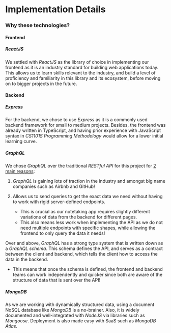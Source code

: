 # Implementation Details

### Why these technologies?
#### Frontend
##### ReactJS
We settled with *ReactJS* as the library of choice in implementing our frontend as it is an industry standard for building
web applications today. This allows us to learn skills relevant to the industry, and build a level of proficiency and
familiarity in this library and its ecosystem, before moving on to bigger projects in the future.

#### Backend
##### Express
For the backend, we chose to use *Express* as it is a commonly used backend framework for small to medium projects. Besides,
the frontend was already written in TypeScript, and having prior experience with JavaScript syntax in *CS1101S Programming Methodology*
would allow for a lower initial learning curve.

##### GraphQL
We chose *GraphQL* over the traditional *RESTful API* for this project for <u>2 main reasons</u>:

1. *GraphQL* is gaining lots of traction in the industry and amongst big name companies such as Airbnb and GitHub!
1. Allows us to send queries to get the exact data we need without having to work with rigid server-defined endpoints.

    - This is crucial as our notetaking app requires slightly different variations of data from the backend for different pages.
    - This also means less work when implementing the API as we do not need multiple endpoints with specific shapes, while allowing the
frontend to only query the data it needs!

Over and above, *GraphQL* has a strong type system that is written down as a *GraphQL schema*. This schema defines the API, and serves as
a contract between the client and backend, which tells the client how to access the data in the backend.

- This means that once the schema is defined, the frontend and backend teams can work independently and quicker since both are aware of the
structure of data that is sent over the API!

##### MongoDB
As we are working with dynamically structured data, using a document NoSQL database like *MongoDB* is a no-brainer. Also, it is widely
documented and well-integrated with *NodeJS* via libraries such as *Mongoose*. Deployment is also made easy with SaaS such as *MongoDB Atlas*.
